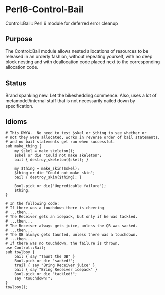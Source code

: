 Perl6-Control-Bail
========

Control::Bail:: Perl 6 module for deferred error cleanup

## Purpose

The Control::Bail module allows nested allocations of resources to be
released in an orderly fashion, without repeating yourself, with no deep
block nesting and with deallocation code placed next to the corresponding
allocation code.

## Status

Brand spanking new.  Let the bikeshedding commence.  Also, uses a lot
of metamodel/internal stuff that is not necessarily nailed down by
specification.

## Idioms

```perl6
# This DWYW.  No need to test $skel or $thing to see whether or
# not they were allocated, works in reverse order of bail statements,
# and no bail statements get run when successful.
sub make_thing {
    my $skel = make_skeleton();
    $skel or die "Could not make skeleton";
    bail { destroy_skeleton($skel); }

    my $thing = make_skin($skel);
    $thing or die "Could not make skin";
    bail { destroy_skin($thing); }

    Bool.pick or die("Unpredicable failure");
    $thing;
}

# In the following code:
# If there was a touchdown there is cheering
# ...then...
# The Receiver gets an icepack, but only if he was tackled.
# ...then...
# The Receiver always gets juice, unless the QB was sacked.
# ...then...
# The QB always gets taunted, unless there was a touchdown.
# ...then...
# If there was no touchdown, the failure is thrown.
use Control::Bail;
sub towlboy {
    bail { say "Taunt the QB" }
    Bool.pick or die "sacked!";
    trail { say "Bring Receiver juice" }
    bail { say "Bring Receiver icepack" }
    Bool.pick or die "tackled!";
    say "touchdown!";
}
towlboy();
```